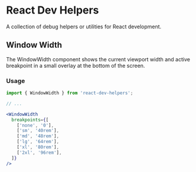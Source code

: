 # React Dev Helpers

A collection of debug helpers or utilities for React development.

## Window Width

The WindowWidth component shows the current viewport width and active breakpoint in a small overlay at the bottom of the screen.
 

### Usage

```jsx
import { WindowWidth } from 'react-dev-helpers';

// ...

<WindowWidth
  breakpoints={[
    ['none', '0'],
    ['sm', '40rem'],
    ['md', '48rem'],
    ['lg', '64rem'],
    ['xl', '80rem'],
    ['2xl', '96rem'],
  ]}
/>
```
